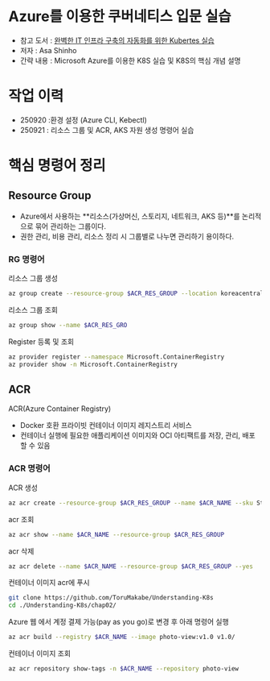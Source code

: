 # Azure를 이용한 쿠버네티스 입문 실습
- 참고 도서 : [완벽한 IT 인프라 구축의 자동화를 위한 Kubertes 실습](https://product.kyobobook.co.kr/detail/S000000833240)
- 저자 : Asa Shinho
- 간략 내용 : Microsoft Azure를 이용한 K8S 실습 및 K8S의 핵심 개념 설명

# 작업 이력
- 250920 :환경 설정 (Azure CLI, Kebectl)
- 250921 : 리소스 그룹 및 ACR, AKS 자원 생성 명령어 실습

# 핵심 명령어 정리
## Resource Group
- Azure에서 사용하는 **리소스(가상머신, 스토리지, 네트워크, AKS 등)**를 논리적으로 묶어 관리하는 그룹이다.
- 권한 관리, 비용 관리, 리소스 정리 시 그룹별로 나누면 관리하기 용이하다.
### RG 명령어
리소스 그룹 생성
```bash
az group create --resource-group $ACR_RES_GROUP --location koreacentral
```
리소스 그룹 조회

```bash
az group show --name $ACR_RES_GRO
```
Register 등록 및 조회
```bash
az provider register --namespace Microsoft.ContainerRegistry
az provider show -n Microsoft.ContainerRegistry

```
## ACR 
ACR(Azure Container Registry) 
- Docker 호환 프라이빗 컨테이너 이미지 레지스트리 서비스
- 컨테이너 실행에 필요한 애플리케이션 이미지와 OCI 아티팩트를 저장, 관리, 배포할 수 있음
### ACR 명령어
ACR 생성

```bash
az acr create --resource-group $ACR_RES_GROUP --name $ACR_NAME --sku Standard --location koreacentral
```

acr 조회

```bash
az acr show --name $ACR_NAME --resource-group $ACR_RES_GROUP
```
acr 삭제

```bash
az acr delete --name $ACR_NAME --resource-group $ACR_RES_GROUP --yes
```
컨테이너 이미지 acr에 푸시

```bash
git clone https://github.com/ToruMakabe/Understanding-K8s
cd ./Understanding-K8s/chap02/
```

Azure 웹 에서  계정 결제 가능(pay as you go)로 변경 후 아래 명령어 실행 

```bash
az acr build --registry $ACR_NAME --image photo-view:v1.0 v1.0/
```

컨테이너 이미지 조회
```bash
az acr repository show-tags -n $ACR_NAME --repository photo-view
```
## 